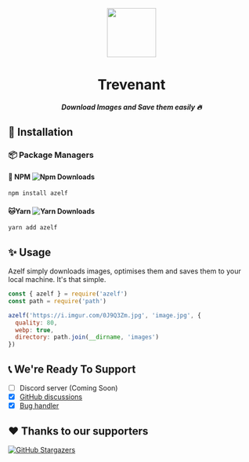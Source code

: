 <!-- markdownlint-disable-next-line -->
<div align="center"><img height="100px" width="100px" src="https://github.com/krshkun/azelf/raw/main/.github/assets/azelf.png"><br><h1>Trevenant</h1><h5>Download Images and Save them easily 🔥</h5></div>

## 🌟 Installation

### 📦 Package Managers

#### 💝 **NPM** ![Npm Downloads](https://img.shields.io/npm/dt/azelf?style=flat-square)

```bash
npm install azelf
```

#### 🐱**Yarn** ![Yarn Downloads](https://img.shields.io/npm/dt/azelf?style=flat-square)

```bash
yarn add azelf
```

## ✨ Usage

Azelf simply downloads images, optimises them and saves them to your local machine. It's that simple.

```js
const { azelf } = require('azelf')
const path = require('path')

azelf('https://i.imgur.com/0J9Q3Zm.jpg', 'image.jpg', {
  quality: 80,
  webp: true,
  directory: path.join(__dirname, 'images')
})
```

## 📞 We're Ready To Support

* [ ] Discord server (Coming Soon)
* [x] [GitHub discussions](https://github.com/krshkun/azelf/discussions)
* [x] [Bug handler](https://github.com/krshkun/azelf/issues)

## ❤ Thanks to our supporters

[![GitHub Stargazers](https://reporoster.com/stars/krshkun/azelf)](https://github.com/krshkun/azelf/stargazers)
